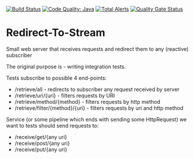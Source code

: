 [![Build Status](https://travis-ci.org/grinfeld/redirect-to-stream.svg?branch=add_kafka_cosumer)](https://travis-ci.org/grinfeld/redirect-to-stream)
[![Code Quality: Java](https://img.shields.io/lgtm/grade/java/g/grinfeld/redirect-to-stream.svg?logo=lgtm&logoWidth=18)](https://lgtm.com/projects/g/grinfeld/redirect-to-stream/context:java)
[![Total Alerts](https://img.shields.io/lgtm/alerts/g/grinfeld/redirect-to-stream.svg?logo=lgtm&logoWidth=18)](https://lgtm.com/projects/g/grinfeld/redirect-to-stream/alerts)
[![Quality Gate Status](https://sonarcloud.io/api/project_badges/measure?project=com.mikerusoft%3Aredirect-to-stream&metric=alert_status)](https://sonarcloud.io/dashboard?id=com.mikerusoft%3Aredirect-to-stream)

Redirect-To-Stream
==========================

Small web server that receives requests and redirect them to any (reactive) subscriber

The original purpose is - writing integration tests.

Tests subscribe to possible 4 end-points:
* /retrieve/all - redirects to subscriber any request received by server
* /retrieve/uri/{uri} - filters requests by URI
* /retrieve/method/{method} - filters requests by http method
* /retrieve/filter/{method}/{uri} - filters requests by uri and http method

Service (or some pipeline which ends with sending some HttpRequest) we want to tests should send requests to:
* /receive/get/{any uri}
* /receive/post/{any uri}
* /receive/put/{any uri}

